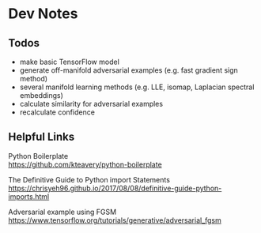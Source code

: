# Dev Notes

## Todos

* make basic TensorFlow model 
* generate off-manifold adversarial examples (e.g. fast gradient sign method)
* several manifold learning methods (e.g. LLE, isomap, Laplacian spectral embeddings)
* calculate similarity for adversarial examples
* recalculate confidence

## Helpful Links
Python Boilerplate  
https://github.com/kteavery/python-boilerplate

The Definitive Guide to Python import Statements  
https://chrisyeh96.github.io/2017/08/08/definitive-guide-python-imports.html

Adversarial example using FGSM  
https://www.tensorflow.org/tutorials/generative/adversarial_fgsm
